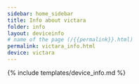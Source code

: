 ```yaml
---
sidebar: home_sidebar
title: Info about victara
folder: info
layout: deviceinfo
# name of the page (/{{permalink}}.html)
permalink: victara_info.html
device: victara
---
```

{% include templates/device_info.md %}
